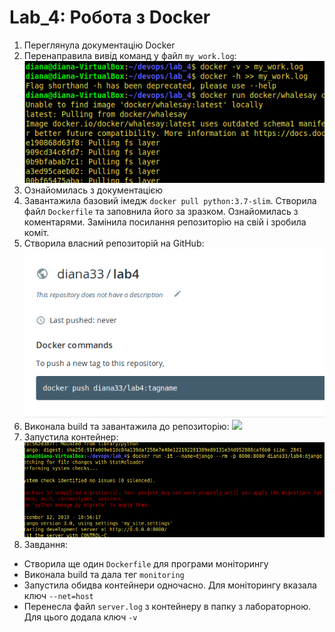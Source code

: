 # Lab_4: Робота з Docker

1. Переглянула документацію Docker
2. Перенаправила вивід команд у файл `my_work.log`:
![](pic/my_work.png)
3. Ознайомилась з документацією
4. Завантажила базовий імедж `docker pull python:3.7-slim`. Створила файл `Dockerfile` та заповнила його за зразком. Ознайомилась з коментарями. Замінила посилання репозиторію на свій і зробила коміт.
5. Створила власний репозиторій на GitHub:
![](pic/repository.png)
6. Виконала build та завантажила до репозиторію:
![](build-and-push.png)
7. Запустила контейнер:
![](pic/runcontainer.png)
8. Завдання:
- Створила ще один `Dockerfile` для програми моніторингу
- Виконала build та дала тег `monitoring`
- Запустила обидва контейнери одночасно. Для моніторингу вказала ключ `--net=host`
- Перенесла файл `server.log` з контейнеру в папку з лабораторною. Для цього додала ключ `-v`
